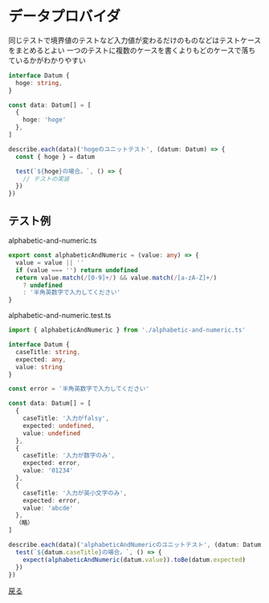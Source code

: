 # データプロバイダ
同じテストで境界値のテストなど入力値が変わるだけのものなどはテストケースをまとめるとよい
一つのテストに複数のケースを書くよりもどのケースで落ちているかがわかりやすい

``` ts
interface Datum {
  hoge: string,
}

const data: Datum[] = [
  {
    hoge: 'hoge'
  },
]

describe.each(data)('hogeのユニットテスト', (datum: Datum) => {
  const { hoge } = datum

  test(`${hoge}の場合。`, () => {
    // テストの実装
  })
})
```

## テスト例
alphabetic-and-numeric.ts
``` ts
export const alphabeticAndNumeric = (value: any) => {
  value = value || ''
  if (value === '') return undefined
  return value.match(/[0-9]+/) && value.match(/[a-zA-Z]+/)
    ? undefined
    : '半角英数字で入力してください'
}
```

alphabetic-and-numeric.test.ts
```ts
import { alphabeticAndNumeric } from './alphabetic-and-numeric.ts'

interface Datum {
  caseTitle: string,
  expected: any,
  value: string
}

const error = '半角英数字で入力してください'

const data: Datum[] = [
  {
    caseTitle: '入力がfalsy',
    expected: undefined,
    value: undefined
  },
  {
    caseTitle: '入力が数字のみ',
    expected: error,
    value: '01234'
  },
  {
    caseTitle: '入力が英小文字のみ',
    expected: error,
    value: 'abcde'
  },
  （略）
]

describe.each(data)('alphabeticAndNumericのユニットテスト', (datum: Datum) => {
  test(`${datum.caseTitle}の場合。`, () => {
    expect(alphabeticAndNumeric(datum.value)).toBe(datum.expected)
  })
})
```

[戻る](../index.md)